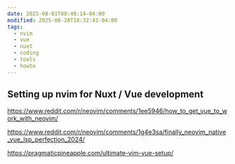 ```yaml
---
date: 2025-08-01T08:49:14-04:00
modified: 2025-08-28T18:32:42-04:00
tags:
  - nvim
  - vue
  - nuxt
  - coding
  - tools
  - howto
---
```

## Setting up nvim for Nuxt / Vue development

<https://www.reddit.com/r/neovim/comments/1ee5946/how_to_get_vue_to_work_with_neovim/>

<https://www.reddit.com/r/neovim/comments/1g4e3sa/finally_neovim_native_vue_lsp_perfection_2024/>

<https://pragmaticpineapple.com/ultimate-vim-vue-setup/>